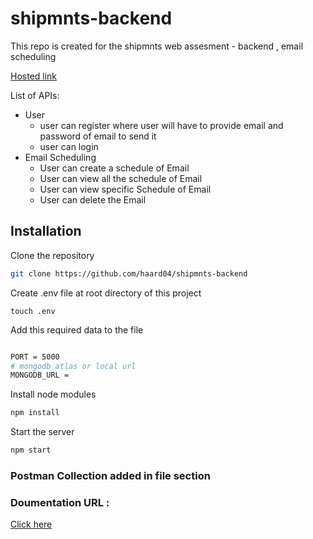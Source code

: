 # shipmnts-backend
This repo is created for the shipmnts web assesment - backend , email scheduling 

[Hosted link]()

List of APIs:
* User 
    * user can register where user will have to provide email and password of email to send it
    * user can login 
* Email Scheduling
    * User can create a schedule of Email
    * User can view all the schedule of Email
    * User can view specific Schedule of Email
    * User can delete the Email


## Installation

Clone the repository

```bash
git clone https://github.com/haard04/shipmnts-backend
```

Create .env file at root directory of this project

```
touch .env
```

Add this required data to the file

```bash

PORT = 5000
# mongodb atlas or local url
MONGODB_URL =

```

Install node modules

```bash
npm install
```

Start the server

```bash
npm start
```

### Postman Collection added in file section
### Doumentation URL :
[Click here](https://documenter.getpostman.com/view/21423387/2sA3rwLDoY)
    
